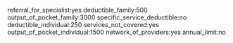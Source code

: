 referral_for_specialist:yes
deductible_family:500
output_of_pocket_family:3000
specific_service_deductible:no
deductible_individual:250
services_not_covered:yes
output_of_pocket_individual:1500
network_of_providers:yes
annual_limit:no
